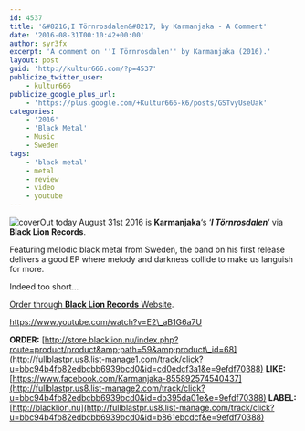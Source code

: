 ```yaml
---
id: 4537
title: '&#8216;I Törnrosdalen&#8217; by Karmanjaka - A Comment'
date: '2016-08-31T00:10:42+00:00'
author: syr3fx
excerpt: 'A comment on ''I Törnrosdalen'' by Karmanjaka (2016).'
layout: post
guid: 'http://kultur666.com/?p=4537'
publicize_twitter_user:
    - kultur666
publicize_google_plus_url:
    - 'https://plus.google.com/+Kultur666-k6/posts/GSTvyUseUak'
categories:
    - '2016'
    - 'Black Metal'
    - Music
    - Sweden
tags:
    - 'black metal'
    - metal
    - review
    - video
    - youtube
---
```


![cover](http://localhost:8080/wp-content/uploads/2016/08/cover8.jpg)Out today August 31st 2016 is **Karmanjaka**‘s ‘***I Törnrosdalen***‘ via **Black Lion Records**.

Featuring melodic black metal from Sweden, the band on his first release delivers a good EP where melody and darkness collide to make us languish for more.

Indeed too short…

[Order through **Black Lion Records** Website](http://fullblastpr.us8.list-manage1.com/track/click?u=bbc94b4fb82edbcbb6939bcd0&id=cd0edcf3a1&e=9efdf70388).

https://www.youtube.com/watch?v=E2\_aB1G6a7U

**ORDER:** [http://store.blacklion.nu/index.php?route=product/product&amp;path=59&amp;product\_id=68](http://fullblastpr.us8.list-manage1.com/track/click?u=bbc94b4fb82edbcbb6939bcd0&id=cd0edcf3a1&e=9efdf70388)
**LIKE:** [https://www.facebook.com/Karmanjaka-855892574540437](http://fullblastpr.us8.list-manage2.com/track/click?u=bbc94b4fb82edbcbb6939bcd0&id=db395da01e&e=9efdf70388)
**LABEL:** [http://blacklion.nu](http://fullblastpr.us8.list-manage.com/track/click?u=bbc94b4fb82edbcbb6939bcd0&id=b861ebcdcf&e=9efdf70388)